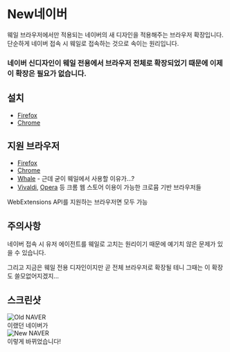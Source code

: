 # New네이버
웨일 브라우저에서만 적용되는 네이버의 새 디자인을 적용해주는 브라우저 확장입니다.  
단순하게 네이버 접속 시 웨일로 접속하는 것으로 속이는 원리입니다.

### 네이버 신디자인이 웨일 전용에서 브라우저 전체로 확장되었기 때문에 이제 이 확장은 필요가 없습니다.

## 설치
* [Firefox](https://addons.mozilla.org/ko/addon/new%EB%84%A4%EC%9D%B4%EB%B2%84/)
* [Chrome](https://chrome.google.com/webstore/detail/new%EB%84%A4%EC%9D%B4%EB%B2%84/kofgbkkedcjbnabgeagelhdedhfeehnd)

## 지원 브라우저
* [Firefox](https://www.mozilla.org/)
* [Chrome](https://www.google.com/chrome/)
* [Whale](https://whale.naver.com/) - 근데 굳이 웨일에서 사용할 이유가...?
* [Vivaldi](https://vivaldi.com/), [Opera](https://www.opera.com/) 등 크롬 웹 스토어 이용이 가능한 크로뮴 기반 브라우저들

WebExtensions API를 지원하는 브라우저면 모두 가능

## 주의사항
네이버 접속 시 유저 에이전트를 웨일로 고치는 원리이기 때문에 예기치 않은 문제가 있을 수 있습니다.  

그리고 지금은 웨일 전용 디자인이지만 곧 전체 브라우저로 확장될 테니 그때는 이 확장도 쓸모없어지겠지...

## 스크린샷
![Old NAVER](https://i.imgur.com/JncN4Ig.png)  
이랬던 네이버가  
![New NAVER](https://i.imgur.com/Mg2GAlP.png)  
이렇게 바뀌었습니다!

